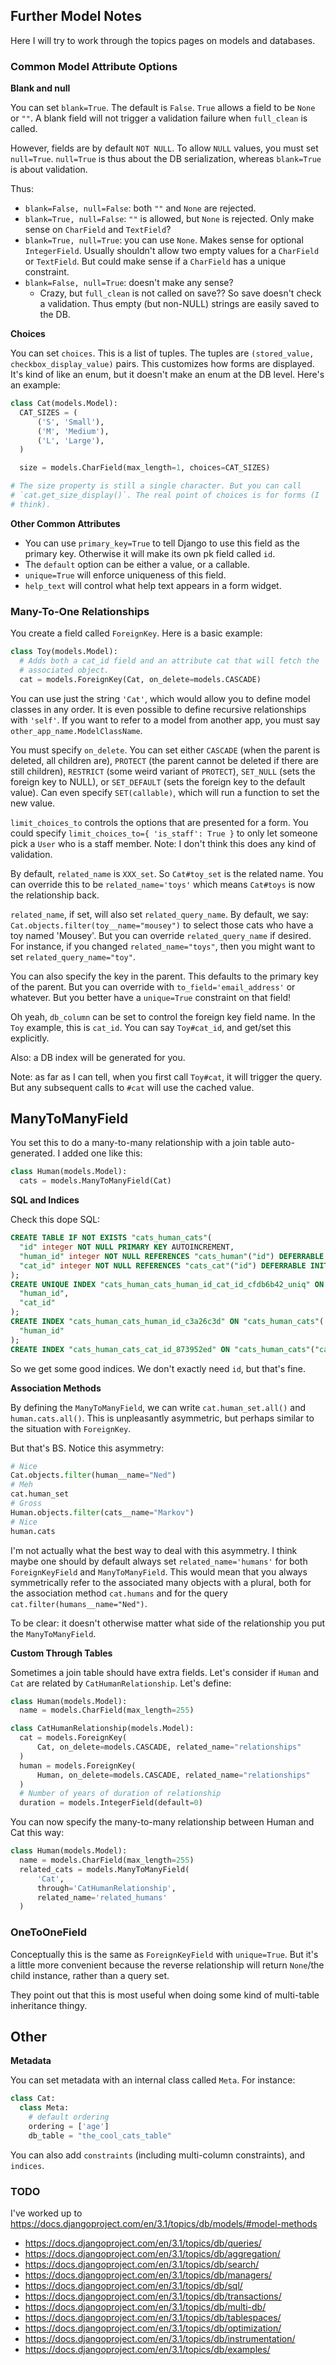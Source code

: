 ## Further Model Notes

Here I will try to work through the topics pages on models and
databases.

### Common Model Attribute Options

**Blank and null**

You can set `blank=True`. The default is `False`. `True` allows a field
to be `None` or `""`. A blank field will not trigger a validation
failure when `full_clean` is called.

However, fields are by default `NOT NULL`. To allow `NULL` values, you
must set `null=True`. `null=True` is thus about the DB serialization,
whereas `blank=True` is about validation.

Thus:

* `blank=False, null=False`: both `""` and `None` are rejected.
* `blank=True, null=False`: `""` is allowed, but `None` is rejected.
  Only make sense on `CharField` and `TextField`?
* `blank=True, null=True`: you can use `None`. Makes sense for optional
  `IntegerField`. Usually shouldn't allow two empty values for a
  `CharField` or `TextField`. But could make sense if a `CharField` has
  a unique constraint.
* `blank=False, null=True`: doesn't make any sense?
  * Crazy, but `full_clean` is not called on save?? So save doesn't
    check a validation. Thus empty (but non-NULL) strings are easily
    saved to the DB.

**Choices**

You can set `choices`. This is a list of tuples. The tuples are
`(stored_value, checkbox_display_value)` pairs. This customizes how
forms are displayed. It's kind of like an enum, but it doesn't make an
enum at the DB level. Here's an example:

```python
class Cat(models.Model):
  CAT_SIZES = (
      ('S', 'Small'),
      ('M', 'Medium'),
      ('L', 'Large'),
  )

  size = models.CharField(max_length=1, choices=CAT_SIZES)

# The size property is still a single character. But you can call
# `cat.get_size_display()`. The real point of choices is for forms (I
# think).
```

**Other Common Attributes**

* You can use `primary_key=True` to tell Django to use this field as the
  primary key. Otherwise it will make its own pk field called `id`.
* The `default` option can be either a value, or a callable.
* `unique=True` will enforce uniqueness of this field.
* `help_text` will control what help text appears in a form widget.

### Many-To-One Relationships

You create a field called `ForeignKey`. Here is a basic example:

```python
class Toy(models.Model):
  # Adds both a cat_id field and an attribute cat that will fetch the
  # associated object.
  cat = models.ForeignKey(Cat, on_delete=models.CASCADE)
```

You can use just the string `'Cat'`, which would allow you to define
model classes in any order. It is even possible to define recursive
relationships with `'self'`. If you want to refer to a model from
another app, you must say `other_app_name.ModelClassName`.

You must specify `on_delete`. You can set either `CASCADE` (when the
parent is deleted, all children are), `PROTECT` (the parent cannot be
deleted if there are still children), `RESTRICT` (some weird variant of
`PROTECT`), `SET_NULL` (sets the foreign key to NULL), or `SET_DEFAULT`
(sets the foreign key to the default value). Can even specify
`SET(callable)`, which will run a function to set the new value.

`limit_choices_to` controls the options that are presented for a form.
You could specify `limit_choices_to={ 'is_staff': True }` to only let
someone pick a `User` who is a staff member. Note: I don't think this
does any kind of validation.

By default, `related_name` is `XXX_set`. So `Cat#toy_set` is the related
name. You can override this to be `related_name='toys'` which means
`Cat#toys` is now the relationship back.

`related_name`, if set, will also set `related_query_name`. By default,
we say: `Cat.objects.filter(toy__name="mousey")` to select those cats
who have a toy named 'Mousey'. But you can override `related_query_name`
if desired. For instance, if you changed `related_name="toys"`, then you
might want to set `related_query_name="toy"`.

You can also specify the key in the parent. This defaults to the primary
key of the parent. But you can override with `to_field='email_address'`
or whatever. But you better have a `unique=True` constraint on that
field!

Oh yeah, `db_column` can be set to control the foreign key field name.
In the `Toy` example, this is `cat_id`. You can say `Toy#cat_id`, and
get/set this explicitly.

Also: a DB index will be generated for you.

Note: as far as I can tell, when you first call `Toy#cat`, it will
trigger the query. But any subsequent calls to `#cat` will use the
cached value.

## ManyToManyField

You set this to do a many-to-many relationship with a join table
auto-generated. I added one like this:

```python
class Human(models.Model):
  cats = models.ManyToManyField(Cat)
```

**SQL and Indices**

Check this dope SQL:

```sql
CREATE TABLE IF NOT EXISTS "cats_human_cats"(
  "id" integer NOT NULL PRIMARY KEY AUTOINCREMENT,
  "human_id" integer NOT NULL REFERENCES "cats_human"("id") DEFERRABLE INITIALLY DEFERRED,
  "cat_id" integer NOT NULL REFERENCES "cats_cat"("id") DEFERRABLE INITIALLY DEFERRED
);
CREATE UNIQUE INDEX "cats_human_cats_human_id_cat_id_cfdb6b42_uniq" ON "cats_human_cats"(
  "human_id",
  "cat_id"
);
CREATE INDEX "cats_human_cats_human_id_c3a26c3d" ON "cats_human_cats"(
  "human_id"
);
CREATE INDEX "cats_human_cats_cat_id_873952ed" ON "cats_human_cats"("cat_id");
```

So we get some good indices. We don't exactly need `id`, but that's
fine.

**Association Methods**

By defining the `ManyToManyField`, we can write `cat.human_set.all()`
and `human.cats.all()`. This is unpleasantly asymmetric, but perhaps
similar to the situation with `ForeignKey`.

But that's BS. Notice this asymmetry:

```python
# Nice
Cat.objects.filter(human__name="Ned")
# Meh
cat.human_set
# Gross
Human.objects.filter(cats__name="Markov")
# Nice
human.cats
```

I'm not actually what the best way to deal with this asymmetry. I think
maybe one should by default always set `related_name='humans'` for both
`ForeignKeyField` and `ManyToManyField`. This would mean that you always
symmetrically refer to the associated many objects with a plural, both
for the association method `cat.humans` and for the query
`cat.filter(humans__name="Ned")`.

To be clear: it doesn't otherwise matter what side of the relationship
you put the `ManyToManyField`.

**Custom Through Tables**

Sometimes a join table should have extra fields. Let's consider if
`Human` and `Cat` are related by `CatHumanRelationship`. Let's define:

```python
class Human(models.Model):
  name = models.CharField(max_length=255)

class CatHumanRelationship(models.Model):
  cat = models.ForeignKey(
      Cat, on_delete=models.CASCADE, related_name="relationships"
  )
  human = models.ForeignKey(
      Human, on_delete=models.CASCADE, related_name="relationships"
  )
  # Number of years of duration of relationship
  duration = models.IntegerField(default=0)
```

You can now specify the many-to-many relationship between Human and Cat
this way:

```python
class Human(models.Model):
  name = models.CharField(max_length=255)
  related_cats = models.ManyToManyField(
      'Cat',
      through='CatHumanRelationship',
      related_name='related_humans'
  )
```

### OneToOneField

Conceptually this is the same as `ForeignKeyField` with `unique=True`.
But it's a little more convenient because the reverse relationship will
return `None`/the child instance, rather than a query set.

They point out that this is most useful when doing some kind of
multi-table inheritance thingy.

## Other

**Metadata**

You can set metadata with an internal class called `Meta`. For instance:

```python
class Cat:
  class Meta:
    # default ordering
    ordering = ['age']
    db_table = "the_cool_cats_table"
```

You can also add `constraints` (including multi-column constraints), and
`indices`.

### TODO

I've worked up to
https://docs.djangoproject.com/en/3.1/topics/db/models/#model-methods

* https://docs.djangoproject.com/en/3.1/topics/db/queries/
* https://docs.djangoproject.com/en/3.1/topics/db/aggregation/
* https://docs.djangoproject.com/en/3.1/topics/db/search/
* https://docs.djangoproject.com/en/3.1/topics/db/managers/
* https://docs.djangoproject.com/en/3.1/topics/db/sql/
* https://docs.djangoproject.com/en/3.1/topics/db/transactions/
* https://docs.djangoproject.com/en/3.1/topics/db/multi-db/
* https://docs.djangoproject.com/en/3.1/topics/db/tablespaces/
* https://docs.djangoproject.com/en/3.1/topics/db/optimization/
* https://docs.djangoproject.com/en/3.1/topics/db/instrumentation/
* https://docs.djangoproject.com/en/3.1/topics/db/examples/
